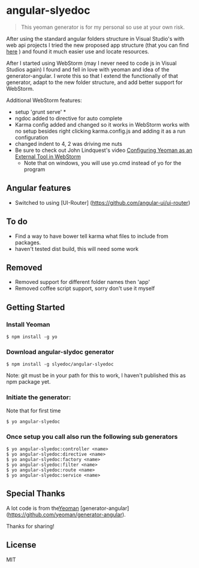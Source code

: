 # angular-slyedoc

>This yeoman generator is for my personal so use at your own risk.

After using the standard angular folders structure in  Visual Studio's with web api projects I tried the new proposed
app structure (that you can find [here](https://docs.google.com/document/d/1XXMvReO8-Awi1EZXAXS4PzDzdNvV6pGcuaF4Q9821Es/pub) )
and found it much easier use and locate resources.

After I started using WebStorm (may I never need to code js in Visual Studios again) I found and fell in love with
yeoman and idea of the generator-angular.  I wrote this so that I extend the functionally of that generator, adapt to
the new folder structure, and add better support for WebStorm.

Additional WebStorm features:

*   setup 'grunt serve'
    * 
*   ngdoc added to directive for auto complete
*   Karma config added and changed so it works in WebStorm works with no setup besides right clicking karma.config.js
    and adding it as a run configuration
*   changed indent to 4, 2 was driving me nuts
*   Be sure to check out John Lindquest's video [Configuring Yeoman as an External Tool in WebStorm](https://www.youtube.com/watch?v=KBueufmUgdw)
    *   Note that on windows, you will use yo.cmd instead of yo for the program

## Angular features

*   Switched to using [UI-Router] (https://github.com/angular-ui/ui-router)

## To do

*   Find a way to have bower tell karma what files to include from packages.
*   haven't tested dist build, this will need some work

## Removed

*   Removed support for different folder names then 'app'
*   Removed coffee script support, sorry don't use it myself



## Getting Started

### Install Yeoman

```
$ npm install -g yo
```

### Download angular-slydoc generator

```
$ npm install -g slyedoc/angular-slyedoc
```

Note: git must be in your path for this to work, I haven't published this as npm package yet.

### Initiate the generator:

Note that for first time
```
$ yo angular-slyedoc
```

### Once setup you call also run the following sub generators

```
$ yo angular-slyedoc:controller <name>
$ yo angular-slyedoc:directive <name>
$ yo angular-slyedoc:factory <name>
$ yo angular-slyedoc:filter <name>
$ yo angular-slyedoc:route <name>
$ yo angular-slyedoc:service <name>
```

## Special Thanks

A lot code is from the[Yeoman](http://yeoman.io) [generator-angular] (https://github.com/yeoman/generator-angular).

Thanks for sharing!

## License

MIT
